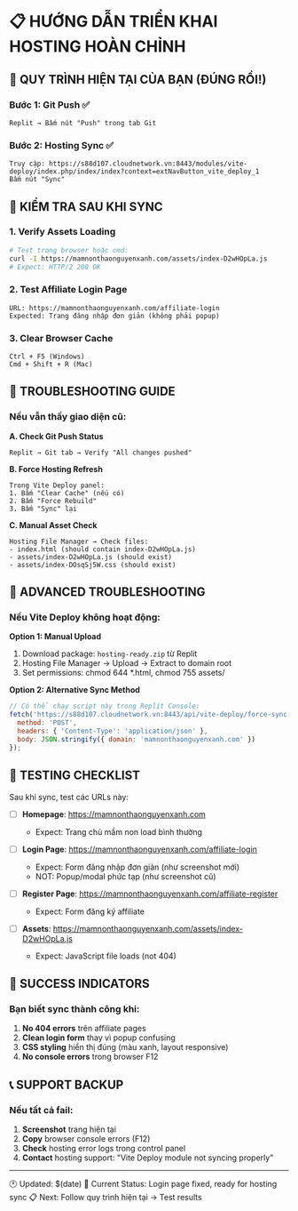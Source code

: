# 📋 HƯỚNG DẪN TRIỂN KHAI HOSTING HOÀN CHỈNH

## 🔄 QUY TRÌNH HIỆN TẠI CỦA BẠN (ĐÚNG RỒI!)

### Bước 1: Git Push ✅
```
Replit → Bấm nút "Push" trong tab Git
```

### Bước 2: Hosting Sync ✅  
```
Truy cập: https://s88d107.cloudnetwork.vn:8443/modules/vite-deploy/index.php/index/index?context=extNavButton_vite_deploy_1
Bấm nút "Sync" 
```

## 🎯 KIỂM TRA SAU KHI SYNC

### 1. Verify Assets Loading
```bash
# Test trong browser hoặc cmd:
curl -I https://mamnonthaonguyenxanh.com/assets/index-D2wHOpLa.js
# Expect: HTTP/2 200 OK
```

### 2. Test Affiliate Login Page
```
URL: https://mamnonthaonguyenxanh.com/affiliate-login
Expected: Trang đăng nhập đơn giản (không phải popup)
```

### 3. Clear Browser Cache
```
Ctrl + F5 (Windows)
Cmd + Shift + R (Mac)
```

## 🚨 TROUBLESHOOTING GUIDE

### Nếu vẫn thấy giao diện cũ:

**A. Check Git Push Status**
```
Replit → Git tab → Verify "All changes pushed"
```

**B. Force Hosting Refresh**
```
Trong Vite Deploy panel:
1. Bấm "Clear Cache" (nếu có)
2. Bấm "Force Rebuild" 
3. Bấm "Sync" lại
```

**C. Manual Asset Check**  
```
Hosting File Manager → Check files:
- index.html (should contain index-D2wHOpLa.js)
- assets/index-D2wHOpLa.js (should exist)
- assets/index-DOsqSj5W.css (should exist)
```

## 🔧 ADVANCED TROUBLESHOOTING

### Nếu Vite Deploy không hoạt động:

**Option 1: Manual Upload**
1. Download package: `hosting-ready.zip` từ Replit
2. Hosting File Manager → Upload → Extract to domain root
3. Set permissions: chmod 644 *.html, chmod 755 assets/

**Option 2: Alternative Sync Method**
```javascript
// Có thể chạy script này trong Replit Console:
fetch('https://s88d107.cloudnetwork.vn:8443/api/vite-deploy/force-sync', {
  method: 'POST',
  headers: { 'Content-Type': 'application/json' },
  body: JSON.stringify({ domain: 'mamnonthaonguyenxanh.com' })
});
```

## 📱 TESTING CHECKLIST

Sau khi sync, test các URLs này:

- [ ] **Homepage**: https://mamnonthaonguyenxanh.com
  - Expect: Trang chủ mầm non load bình thường
  
- [ ] **Login Page**: https://mamnonthaonguyenxanh.com/affiliate-login  
  - Expect: Form đăng nhập đơn giản (như screenshot mới)
  - NOT: Popup/modal phức tạp (như screenshot cũ)
  
- [ ] **Register Page**: https://mamnonthaonguyenxanh.com/affiliate-register
  - Expect: Form đăng ký affiliate
  
- [ ] **Assets**: https://mamnonthaonguyenxanh.com/assets/index-D2wHOpLa.js
  - Expect: JavaScript file loads (not 404)

## 🎉 SUCCESS INDICATORS

### Bạn biết sync thành công khi:
1. **No 404 errors** trên affiliate pages
2. **Clean login form** thay vì popup confusing  
3. **CSS styling** hiển thị đúng (màu xanh, layout responsive)
4. **No console errors** trong browser F12

## 📞 SUPPORT BACKUP

### Nếu tất cả fail:
1. **Screenshot** trang hiện tại
2. **Copy** browser console errors (F12)
3. **Check** hosting error logs trong control panel
4. **Contact** hosting support: "Vite Deploy module not syncing properly"

---
🕐 Updated: $(date)
🎯 Current Status: Login page fixed, ready for hosting sync
📋 Next: Follow quy trình hiện tại → Test results